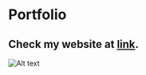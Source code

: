 # Portfolio

## Check my website at [link](https://kind-shaw-f9d19d.netlify.app/).

![Alt text](website.png)
